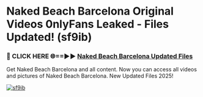 # Naked Beach Barcelona Original Videos 0nlyFans Leaked - Files Updated! (sf9ib)

<h3>🔴 CLICK HERE 🌐==►► <a href="https://tinyurl.com/yckcrads" rel="nofollow">Naked Beach Barcelona Updated Files</a></h3>

Get Naked Beach Barcelona and all content. Now you can access all videos and pictures of Naked Beach Barcelona. New Updated Files 2025!

[![sf9ib](https://i.imgur.com/hpKpOFt.gif)](https://tinyurl.com/yckcrads)

